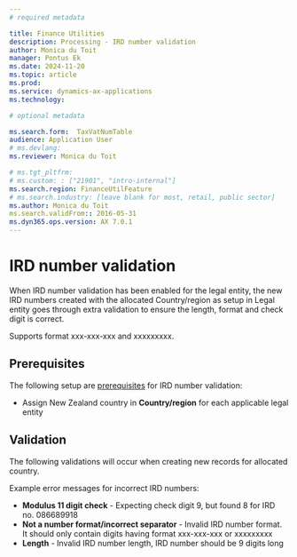 ```yaml
---
# required metadata

title: Finance Utilities 
description: Processing - IRD number validation
author: Monica du Toit
manager: Pontus Ek
ms.date: 2024-11-20
ms.topic: article
ms.prod: 
ms.service: dynamics-ax-applications
ms.technology: 

# optional metadata

ms.search.form:  TaxVatNumTable
audience: Application User
# ms.devlang: 
ms.reviewer: Monica du Toit

# ms.tgt_pltfrm: 
# ms.custom: : ["21901", "intro-internal"]
ms.search.region: FinanceUtilFeature 
# ms.search.industry: [leave blank for most, retail, public sector]
ms.author: Monica du Toit
ms.search.validFrom:: 2016-05-31
ms.dyn365.ops.version: AX 7.0.1
---
```


# IRD number validation

When IRD number validation has been enabled for the legal entity, the new IRD numbers created with the allocated Country/region as setup in Legal entity goes through extra validation to ensure the length, format and check digit is correct. 

Supports format xxx-xxx-xxx and xxxxxxxxx.

## Prerequisites
The following setup are [prerequisites](../../Setup/ABN/IRD-number-validation.md) for IRD number validation:
- Assign New Zealand country in **Country/region** for each applicable legal entity


## Validation
The following validations will occur when creating new records for allocated country.

Example error messages for incorrect IRD numbers:
- **Modulus 11 digit check** - Expecting check digit 9, but found 8 for IRD no. 086689918
- **Not a number format/incorrect separator** - Invalid IRD number format. It should only contain digits having format xxx-xxx-xxx or xxxxxxxxx
- **Length** - Invalid IRD number length, IRD number should be 9 digits long

  
